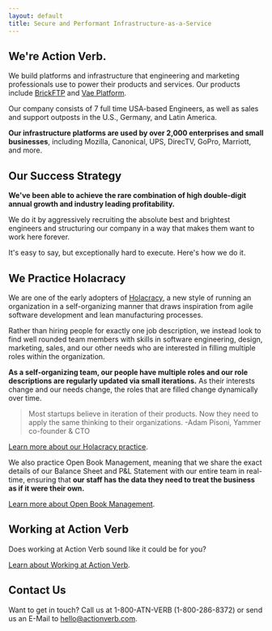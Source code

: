 ```yaml
---
layout: default
title: Secure and Performant Infrastructure-as-a-Service
---
```


<h2>We're Action Verb.</h2>

We build platforms and infrastructure that engineering and marketing
professionals use to power their products and services. Our products include <a href="https://brickftp.com/">BrickFTP</a> and
<a href="https://vaeplatform.com/">Vae Platform</a>.

Our company consists of 7 full time USA-based Engineers,
as well as sales and support outposts in the U.S., Germany, and Latin
America.

**Our infrastructure platforms are used by over 2,000 enterprises and
small businesses**, including Mozilla, Canonical, UPS, DirecTV, GoPro, Marriott, and
more.


## Our Success Strategy

**We've been able to achieve the rare combination of high double-digit
annual growth and industry leading profitability.**

We do it by aggressively recruiting the absolute best and brightest
engineers and structuring our company in a way that makes them want to
work here forever.

It's easy to say, but exceptionally hard to execute.  Here's how we do
it.


## We Practice Holacracy

We are one of the early adopters of <a href="http://www.holacracy.org/">Holacracy</a>, a new style
of running an organization in a self-organizing manner that draws
inspiration from agile software development and lean manufacturing
processes.

Rather than hiring people for exactly one job description, we instead
look to find well rounded team members with skills in software
engineering, design, marketing, sales, and our other needs who are
interested in filling multiple roles within the organization.

**As a self-organizing team, our people have multiple roles and our role
descriptions are regularly updated via small iterations.**  As their
interests change and our needs change, the roles that are filled change
dynamically over time.

> Most startups believe in iteration of their products. Now they need to apply the same thinking to their organizations. -Adam Pisoni, Yammer co-founder & CTO

[Learn more about our Holacracy practice](/holacracy).

We also practice Open Book Management, meaning that we share the exact
details of our Balance Sheet and P&L Statement with our entire team in
real-time, ensuring that **our staff has the data they need to treat the
business as if it were their own.**

[Learn more about Open Book Management](/open-book-management).


## Working at Action Verb

Does working at Action Verb sound like it could be for you?

[Learn about Working at Action Verb](/working-at-action-verb).


## Contact Us

Want to get in touch?  Call us at 1-800-ATN-VERB (1-800-286-8372) or
send us an E-Mail to hello@actionverb.com.
